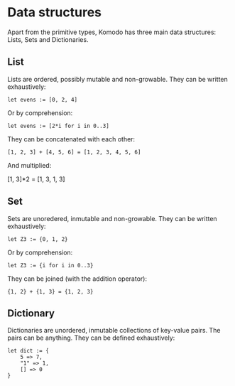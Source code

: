 # Data structures

Apart from the primitive types, Komodo has three main data structures: Lists, Sets and Dictionaries.

## List

Lists are ordered, possibly mutable and non-growable. They can be written exhaustively:

```
let evens := [0, 2, 4]
```

Or by comprehension:

```
let evens := [2*i for i in 0..3]
```

They can be concatenated with each other:

```
[1, 2, 3] + [4, 5, 6] = [1, 2, 3, 4, 5, 6]
```

And multiplied:

[1, 3]*2 = [1, 3, 1, 3]

## Set

Sets are unoredered, inmutable and non-growable. They can be written exhaustively:

```
let Z3 := {0, 1, 2}
```

Or by comprehension:

```
let Z3 := {i for i in 0..3}
```

They can be joined (with the addition operator):

```
{1, 2} + {1, 3} = {1, 2, 3}
```

## Dictionary

Dictionaries are unordered, inmutable collections of key-value pairs. The pairs can be anything. They can be defined exhaustively:

```
let dict := {
    5 => 7,
    "1" => 1,
    [] => 0
}
```